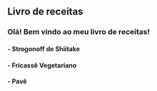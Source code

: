 ## Livro de receitas 

### Olá! Bem vindo ao meu livro de receitas! 



#### - Strogonoff de Shiitake 
#### - Fricassê Vegetariano
#### - Pavê


